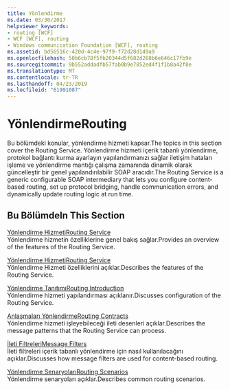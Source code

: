 ```yaml
---
title: Yönlendirme
ms.date: 03/30/2017
helpviewer_keywords:
- routing [WCF]
- WCF [WCF], routing
- Windows communication Foundation [WCF], routing
ms.assetid: bd56516c-420d-4c4e-97f9-f72d28d149a9
ms.openlocfilehash: 50b6cb78f5fb20344d5f682d268b6e646c17fb9e
ms.sourcegitcommit: 9b552addadfb57fab0b9e7852ed4f1f1b8a42f8e
ms.translationtype: MT
ms.contentlocale: tr-TR
ms.lasthandoff: 04/23/2019
ms.locfileid: "61991087"
---
```

# <a name="routing"></a><span data-ttu-id="8b8f2-102">Yönlendirme</span><span class="sxs-lookup"><span data-stu-id="8b8f2-102">Routing</span></span>
<span data-ttu-id="8b8f2-103">Bu bölümdeki konular, yönlendirme hizmeti kapsar.</span><span class="sxs-lookup"><span data-stu-id="8b8f2-103">The topics in this section cover the Routing Service.</span></span> <span data-ttu-id="8b8f2-104">Yönlendirme hizmeti içerik tabanlı yönlendirme, protokol bağlantı kurma ayarlayın yapılandırmanızı sağlar iletişim hataları işleme ve yönlendirme mantığı çalışma zamanında dinamik olarak güncelleştir bir genel yapılandırılabilir SOAP aracıdır.</span><span class="sxs-lookup"><span data-stu-id="8b8f2-104">The Routing Service is a generic configurable SOAP intermediary that lets you configure content-based routing, set up protocol bridging, handle communication errors, and dynamically update routing logic at run time.</span></span>  
  
## <a name="in-this-section"></a><span data-ttu-id="8b8f2-105">Bu Bölümde</span><span class="sxs-lookup"><span data-stu-id="8b8f2-105">In This Section</span></span>  
 [<span data-ttu-id="8b8f2-106">Yönlendirme Hizmeti</span><span class="sxs-lookup"><span data-stu-id="8b8f2-106">Routing Service</span></span>](../../../../docs/framework/wcf/feature-details/routing-service.md)  
 <span data-ttu-id="8b8f2-107">Yönlendirme hizmetin özelliklerine genel bakış sağlar.</span><span class="sxs-lookup"><span data-stu-id="8b8f2-107">Provides an overview of the features of the Routing Service.</span></span>  
  
 [<span data-ttu-id="8b8f2-108">Yönlendirme Hizmeti</span><span class="sxs-lookup"><span data-stu-id="8b8f2-108">Routing Service</span></span>](../../../../docs/framework/wcf/feature-details/routing-service.md)  
 <span data-ttu-id="8b8f2-109">Yönlendirme Hizmeti özelliklerini açıklar.</span><span class="sxs-lookup"><span data-stu-id="8b8f2-109">Describes the features of the Routing Service.</span></span>  
  
 [<span data-ttu-id="8b8f2-110">Yönlendirme Tanıtımı</span><span class="sxs-lookup"><span data-stu-id="8b8f2-110">Routing Introduction</span></span>](../../../../docs/framework/wcf/feature-details/routing-introduction.md)  
 <span data-ttu-id="8b8f2-111">Yönlendirme hizmeti yapılandırması açıklanır.</span><span class="sxs-lookup"><span data-stu-id="8b8f2-111">Discusses configuration of the Routing Service.</span></span>  
  
 [<span data-ttu-id="8b8f2-112">Anlaşmaları Yönlendirme</span><span class="sxs-lookup"><span data-stu-id="8b8f2-112">Routing Contracts</span></span>](../../../../docs/framework/wcf/feature-details/routing-contracts.md)  
 <span data-ttu-id="8b8f2-113">Yönlendirme hizmeti işleyebileceği ileti desenleri açıklar.</span><span class="sxs-lookup"><span data-stu-id="8b8f2-113">Describes the message patterns that the Routing Service can process.</span></span>  
  
 [<span data-ttu-id="8b8f2-114">İleti Filtreleri</span><span class="sxs-lookup"><span data-stu-id="8b8f2-114">Message Filters</span></span>](../../../../docs/framework/wcf/feature-details/message-filters.md)  
 <span data-ttu-id="8b8f2-115">İleti filtreleri içerik tabanlı yönlendirme için nasıl kullanılacağını açıklar.</span><span class="sxs-lookup"><span data-stu-id="8b8f2-115">Discusses how message filters are used for content-based routing.</span></span>  
  
 [<span data-ttu-id="8b8f2-116">Yönlendirme Senaryoları</span><span class="sxs-lookup"><span data-stu-id="8b8f2-116">Routing Scenarios</span></span>](../../../../docs/framework/wcf/feature-details/routing-scenarios.md)  
 <span data-ttu-id="8b8f2-117">Yönlendirme senaryoları açıklar.</span><span class="sxs-lookup"><span data-stu-id="8b8f2-117">Describes common routing scenarios.</span></span>
